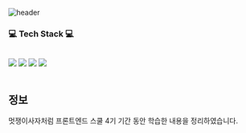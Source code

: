 ![header](https://capsule-render.vercel.app/api?type=wave&color=auto&height=300&section=header&text=likelion%20frontend&fontSize=100&animation=fadeIn)

<div align="left">  
  
  ### 💻 Tech Stack 💻
  <br/>
  <div>
    <img src="https://img.shields.io/badge/html5-E34F26?style=for-the-badge&logo=html5&logoColor=white">
    <img src="https://img.shields.io/badge/CSS3-1572B6?style=for-the-badge&logo=CSS3&logoColor=white">
    <img src="https://img.shields.io/badge/JavaScript-F7DF1E?style=for-the-badge&logo=JavaScript&logoColor=white">
    <img src="https://img.shields.io/badge/React-61DAFB?style=for-the-badge&logo=React&logoColor=white">
  </div>
  <br/>
  
  ## 정보
  멋쟁이사자처럼 프론트엔드 스쿨 4기 기간 동안 학습한 내용을 정리하였습니다.
</div>
